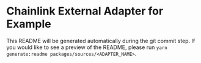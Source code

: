 # Chainlink External Adapter for Example

This README will be generated automatically during the git commit step. If you would like to see a preview of the README, please run `yarn generate:readme packages/sources/<ADAPTER_NAME>`.
